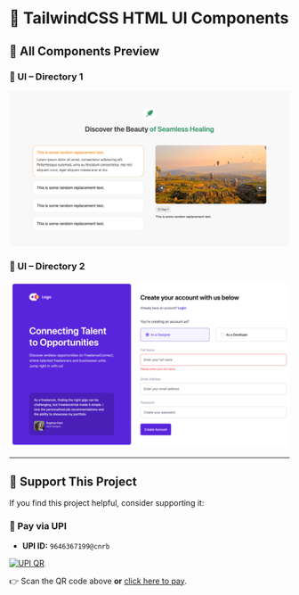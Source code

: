 # 🌟 TailwindCSS HTML UI Components

## 📸 All Components Preview

### 🧭 UI – Directory 1

[![Preview 1](./1/preview.png)](./1/)

### 🎨 UI – Directory 2

[![Preview 2](./2/images/screenshot.png)](./2/)

---

## 💖 Support This Project

If you find this project helpful, consider supporting it:

### 📱 Pay via UPI

- **UPI ID:** `9646367199@cnrb`

[![UPI QR](https://bhimadev.s3.ap-south-1.amazonaws.com/upi-qr.png)](upi://pay?pa=9646367199@cnrb&pn=Support%20TailwindCSS-HTML-UI&cu=INR)

👉 Scan the QR code above **or** [click here to pay](upi://pay?pa=9646367199@cnrb&pn=Support%20TailwindCSS-HTML-UI&cu=INR).
